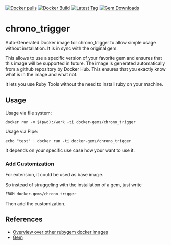 [![Docker pulls](https://img.shields.io/docker/pulls/rubygem/chrono_trigger.svg)](https://hub.docker.com/r/rubygem/chrono_trigger/)
[![Docker Build](https://img.shields.io/docker/automated/rubygem/chrono_trigger.svg)](https://hub.docker.com/r/rubygem/chrono_trigger/)
[![Latest Tag](https://img.shields.io/github/tag/docker-rubygem/chrono_trigger.svg)](https://hub.docker.com/r/rubygem/chrono_trigger/)
[![Gem Downloads](https://img.shields.io/gem/dt/chrono_trigger.svg)](https://rubygems.org/gems/chrono_trigger/)
# chrono_trigger

Auto-Generated Docker image for chrono_trigger to allow simple usage without installation.
It is in sync with the original gem.

This allows to use a specific version of your favorite gem and ensures that this image will be supported in future.
The image is generated automatically from a github repository by Docker Hub.
This ensures that you exactly know what is in the image and what not.

It lets you use Ruby Tools without the need to install ruby on your machine.

## Usage

Usage via file system:

`docker run -v $(pwd):/work -ti docker-gems/chrono_trigger`

Usage via Pipe:

`echo "test" | docker run -ti docker-gems/chrono_trigger`

It depends on your specific use case how your want to use it.

### Add Customization

For extension, it could be used as base image.

So instead of struggeling with the installation of a gem, just write

`FROM docker-gems/chrono_trigger`

Then add the customization.

## References

 - [Overview over other rubygem docker images](https://github.com/thinkbot/docker-rubygem)
 - [Gem](https://rubygems.org/gems/chrono_trigger/)
